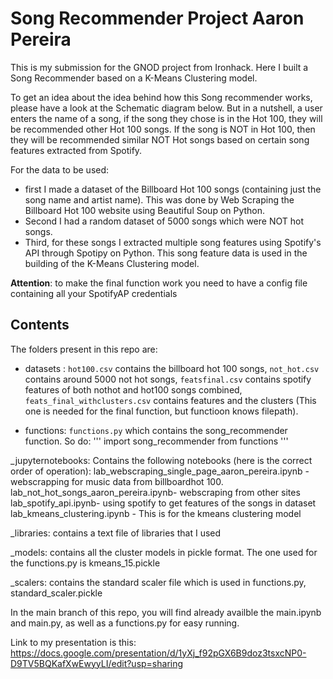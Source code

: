 # Song Recommender Project Aaron Pereira
This is my submission for the GNOD project from Ironhack. Here I built a Song Recommender based on a K-Means Clustering model. 

To get an idea about the idea behind how this Song recommender works, please have a look at the Schematic diagram below.
But in a nutshell, a user enters the name of a song, if the song they chose is in the Hot 100, they will be recommended other Hot 100 songs. If the song is NOT in Hot 100, then they will be recommended similar NOT Hot songs based on certain song features extracted from Spotify. 

For the data to be used: 
   - first I made a dataset of the Billboard Hot 100 songs (containing just the song name and artist name). This was done by Web Scraping the Billboard Hot 100 website using Beautiful Soup on Python. 
   - Second I had a random dataset of 5000 songs which were NOT hot songs.
   - Third, for these songs I extracted multiple song features using Spotify's API through Spotipy on Python. This song feature data is used in the building of the K-Means Clustering model.    

**Attention**: to make the final function work you need to have a config file containing all your SpotifyAP credentials


## Contents
The folders present in this repo are:

- datasets : 
      `hot100.csv` contains the billboard hot 100 songs,
      `not_hot.csv` contains around 5000 not hot songs, 
      `featsfinal.csv` contains spotify features of both nothot and hot100 songs combined, 
      `feats_final_withclusters.csv` contains features and the clusters (This one is needed for the final function, but functioon knows filepath).

- functions:
      `functions.py` which contains the song_recommender function. So do:
            '''
            import song_recommender from functions
            '''

_jupyternotebooks: Contains the following notebooks (here is the correct order of operation):
lab_webscraping_single_page_aaron_pereira.ipynb - webscrapping for music data from billboardhot 100.
lab_not_hot_songs_aaron_pereira.ipynb- webscraping from other sites
lab_spotify_api.ipynb- using spotify to get features of the songs in dataset
lab_kmeans_clustering.ipynb - This is for the kmeans clustering model

_libraries: contains a text file of libraries that I used

_models: contains all the cluster models in pickle format. The one used for the functions.py is kmeans_15.pickle

_scalers: contains the standard scaler file which is used in functions.py, standard_scaler.pickle


In the main branch of this repo, you will find already availble the main.ipynb and main.py, as well as a functions.py for easy running. 

Link to my presentation is this:
https://docs.google.com/presentation/d/1yXj_f92pGX6B9doz3tsxcNP0-D9TV5BQKafXwEwyyLI/edit?usp=sharing
